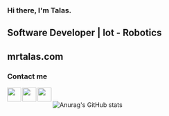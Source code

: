 ### Hi there, I'm Talas.
	
	
## Software Developer | Iot - Robotics
## mrtalas.com

### Contact me

<a href="https://www.linkedin.com/in/muhammedalitalas/"><img height="32" width="32" src="https://unpkg.com/simple-icons@v6/icons/linkedin.svg" align="left" /></a>
<a href="https://www.instagram.com/mrtalas06/"><img height="32" width="32" src="https://unpkg.com/simple-icons@v6/icons/instagram.svg" align="left" /></a>
<a href="https://www.instagram.com/mrtalas06/"><img height="32" width="32" src="https://unpkg.com/simple-icons@v6/icons/instagram.svg" align="left" /></a>

<br />

![Anurag's GitHub stats](https://github-readme-stats.vercel.app/api/top-langs/?username=MrTalas&layout=demo)




	
